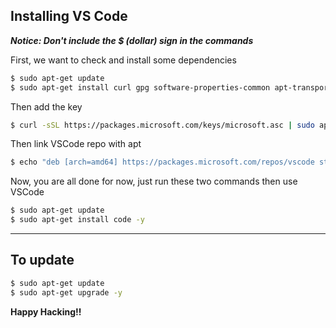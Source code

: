 ## Installing VS Code

***Notice: Don't include the $ (dollar) sign in the commands***

First, we want to check and install some dependencies
```bash
$ sudo apt-get update
$ sudo apt-get install curl gpg software-properties-common apt-transport-https 
```
Then add the key
```bash
$ curl -sSL https://packages.microsoft.com/keys/microsoft.asc | sudo apt-key add -
```
Then link VSCode repo with apt
```bash
$ echo "deb [arch=amd64] https://packages.microsoft.com/repos/vscode stable main" | sudo tee /etc/apt/sources.list.d/vscode.list
```

Now, you are all done for now, just run these two commands then use VSCode
```bash
$ sudo apt-get update
$ sudo apt-get install code -y
```
---
## To update
```bash
$ sudo apt-get update
$ sudo apt-get upgrade -y
```


**Happy Hacking!!** 
